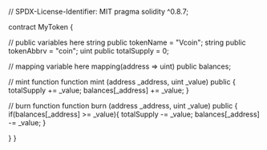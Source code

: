 // SPDX-License-Identifier: MIT pragma solidity ^0.8.7;

contract MyToken {

// public variables here
string public tokenName = "Vcoin";
string public tokenAbbrv = "coin";
uint public totalSupply = 0;

// mapping variable here
mapping(address => uint) public balances;

// mint function
function mint (address _address, uint _value) public {
    totalSupply += _value;
    balances[_address] += _value;
}

// burn function
function burn (address _address, uint _value) public {
    if(balances[_address] >= _value){
        totalSupply -= _value;
        balances[_address] -= _value;
    }
    
}
}
